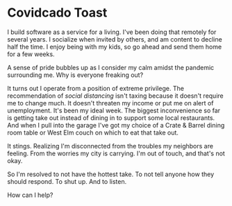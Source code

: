 <!--data 2020-03-18 #newsletter -->

# Covidcado Toast

I build software as a service for a living.
I've been doing that remotely for several years.
I socialize when invited by others, and am content to decline half the time.
I enjoy being with my kids, so go ahead and send them home for a few weeks.

A sense of pride bubbles up as I consider my calm amidst the pandemic surrounding me.
Why is everyone freaking out?

It turns out I operate from a position of extreme privilege.
The recommendation of *social distancing* isn't taxing because it doesn't require me to change much.
It doesn't threaten my income or put me on alert of unemployment. It's been my ideal week. The biggest inconvenience so far is getting take out instead of dining in to support some local restaurants.
And when I pull into the garage I've got my choice of a Crate &amp; Barrel dining room table or West Elm couch on which to eat that take out.

It stings.
Realizing I'm disconnected from the troubles my neighbors are feeling.
From the worries my city is carrying.
I'm out of touch, and that's not okay.

So I'm resolved to not have the hottest take.
To not tell anyone how they should respond.
To shut up.
And to listen.

How can I help?